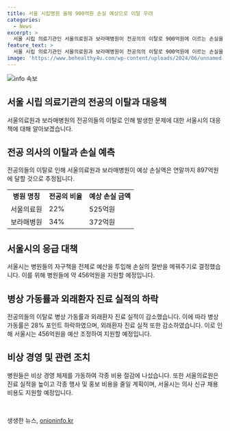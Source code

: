 ```yaml
---
title: 서울 시립병원 올해 900억원 손실 예상으로 이탈 우려
categories:
  - News
excerpt: >
  서울 시립 의료기관인 서울의료원과 보라매병원이 전공의의 이탈로 900억원에 이르는 손실을 예상하고 있다. 전공의의 이탈은 병상 가동률과 외래환자 진료 실적에도 영향을 미치고 있으며, 이에 시는 병원들의 자구책을 전제로 예산을 투입해 손실의 절반을 메꿔주기로 하였다. 서울시는 추가경정예산안 338억원을 편성해 각병원에 226억원과 112억원을 추가 투입하여 비상 경영 체제를 가동하고, 각종 비용 절감에 나서고 있으며, 정부와 함께 전공의 복귀를 위해 노력할 계획이다. 의료공백을 최소화하기 위한 노력이 필요한 상황인 것으로 보인다.
feature_text: >
  서울 시립 의료기관인 서울의료원과 보라매병원이 전공의의 이탈로 900억원에 이르는 손실을 예상하고 있다. 전공의의 이탈은 병상 가동률과 외래환자 진료 실적에도 영향을 미치고 있으며, 이에 시는 병원들의 자구책을 전제로 예산을 투입해 손실의 절반을 메꿔주기로 하였다. 서울시는 추가경정예산안 338억원을 편성해 각병원에 226억원과 112억원을 추가 투입하여 비상 경영 체제를 가동하고, 각종 비용 절감에 나서고 있으며, 정부와 함께 전공의 복귀를 위해 노력할 계획이다. 의료공백을 최소화하기 위한 노력이 필요한 상황인 것으로 보인다.
image: 'https://www.behealthy4u.com/wp-content/uploads/2024/06/unnamed-file.png'
---
```


<p><img src="https://www.behealthy4u.com/wp-content/uploads/2024/06/unnamed-file.png" alt="info 속보" /></p>

<h2 data-ke-size="size26">서울 시립 의료기관의 전공의 이탈과 대응책</h2>

<p data-ke-size="size16">서울의료원과 보라매병원의 전공의들의 이탈로 인해 발생한 문제에 대한 서울시의 대응책에 대해 알아보겠습니다.</p>

<h2>전공 의사의 이탈과 손실 예측</h2>

<p data-ke-size="size16">전공의들의 이탈로 인해 서울의료원과 보라매병원이 예상 손실액은 연말까지 897억원에 달할 것으로 추정됩니다.</p>

<table>
  <tr>
    <td style="text-align: center; height: 17px;"><b>병원 명칭</b></td>
    <td style="text-align: center; height: 17px;"><b>전공의 비율</b></td>
    <td style="text-align: center; height: 17px;"><b>예상 손실 금액</b></td>
  </tr>
  <tr>
    <td>서울의료원</td>
    <td>22%</td>
    <td>525억원</td>
  </tr>
  <tr>
    <td>보라매병원</td>
    <td>34%</td>
    <td>372억원</td>
  </tr>
</table>

<h2>서울시의 응급 대책</h2>

<p data-ke-size="size16">서울시는 병원들의 자구책을 전제로 예산을 투입해 손실의 절반을 메꿔주기로 결정했습니다. 이를 위해 병원들에 약 456억원을 지원할 예정입니다.</p>

<h2>병상 가동률과 외래환자 진료 실적의 하락</h2>

<p data-ke-size="size16">전공의들의 이탈로 병상 가동률과 외래환자 진료 실적이 감소했습니다. 이에 따라 병상 가동률은 28% 포인트 하락하였으며, 외래환자 진료 실적 또한 감소하였습니다. 이로 인해 서울시는 456억원을 예산 조정하여 지원할 예정입니다.</p>

<h2>비상 경영 및 관련 조치</h2>

<p data-ke-size="size16">병원들은 비상 경영 체제를 가동하여 각종 비용 절감에 나섰습니다. 또한 서울의료원은 진료 실적을 높이고 각종 행사 및 홍보 비용을 줄일 계획이며, 서울시는 의사 신규 채용 비용도 지원할 예정입니다.</p>

<p data-ke-size="size16">&nbsp;</p>
생생한 뉴스, <a href="https://onioninfo.kr" rel="dofollow">onioninfo.kr</a>


